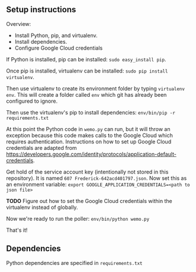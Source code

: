 ## Setup instructions
Overview:
 - Install Python, pip, and virtualenv.
 - Install dependencies.
 - Configure Google Cloud credentials

If Python is installed, pip can be installed:
`sudo easy_install pip`.

Once pip is installed, virtualenv can be installed:
`sudo pip install virtualenv`. 

Then use virtualenv to create its environment folder by typing
`virtualenv env`. This will create a folder called `env` which
git has already been configured to ignore.

Then use the virtualenv's pip to install dependencies:
`env/bin/pip -r requirements.txt`

At this point the Python code in `wemo.py` can run, but it will throw an
exception because this code makes calls to the Google Cloud which
requires authentication. Instructions on how to set up Google Cloud
credentials are adapted from
https://developers.google.com/identity/protocols/application-default-credentials.

Get hold of the service account key (intentionally not stored in this repository).
It is named `607 Frederick-642acd401797.json`. Now set this as an environment
variable:
`export GOOGLE_APPLICATION_CREDENTIALS=<path to json file>`

**TODO** Figure out how to set the Google Cloud credentials within the virtualenv
instead of globally.

Now we're ready to run the poller:
`env/bin/python wemo.py`

That's it!

## Dependencies
Python dependencies are specified in `requirements.txt`